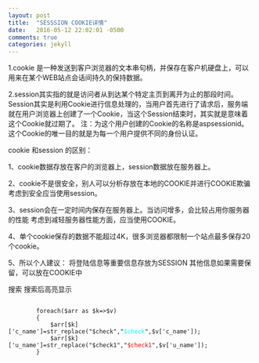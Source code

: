 ```yaml
---
layout: post
title:  "SESSSION COOKIE详情"
date:   2016-05-12 22:02:01 -0500
comments: true
categories: jekyll
---
```

1.cookie 是一种发送到客户浏览器的文本串句柄，并保存在客户机硬盘上，可以用来在某个WEB站点会话间持久的保持数据。

 

2.session其实指的就是访问者从到达某个特定主页到离开为止的那段时间。 Session其实是利用Cookie进行信息处理的，当用户首先进行了请求后，服务端就在用户浏览器上创建了一个Cookie，当这个Session结束时，其实就是意味着这个Cookie就过期了。
注：为这个用户创建的Cookie的名称是aspsessionid。这个Cookie的唯一目的就是为每一个用户提供不同的身份认证。

cookie 和session 的区别：

1、cookie数据存放在客户的浏览器上，session数据放在服务器上。

2、cookie不是很安全，别人可以分析存放在本地的COOKIE并进行COOKIE欺骗
   考虑到安全应当使用session。

3、session会在一定时间内保存在服务器上。当访问增多，会比较占用你服务器的性能
   考虑到减轻服务器性能方面，应当使用COOKIE。

4、单个cookie保存的数据不能超过4K，很多浏览器都限制一个站点最多保存20个cookie。

5、所以个人建议：
   将登陆信息等重要信息存放为SESSION
   其他信息如果需要保留，可以放在COOKIE中


搜索  搜索后高亮显示
<pre><code>
        foreach($arr as $k=>$v)
        {
            $arr[$k]['c_name']=str_replace("$check","<font color='#00ffff'>$check</font>",$v['c_name']);
            $arr[$k]['u_name']=str_replace("$check1","<font color='red'>$check1</font>",$v['u_name']);
        }
</code></pre>





